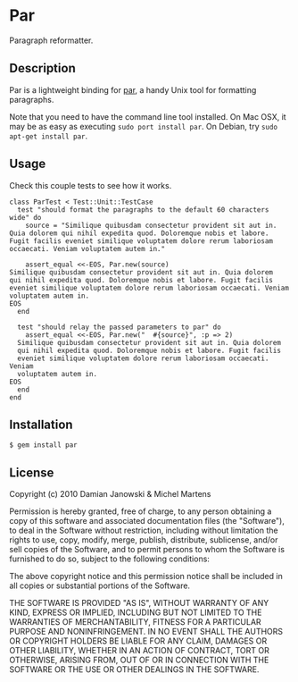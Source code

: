Par
===

Paragraph reformatter.

Description
-----------

Par is a lightweight binding for [par](http://www.nicemice.net/par/), a
handy Unix tool for formatting paragraphs.

Note that you need to have the command line tool installed. On Mac OSX,
it may be as easy as executing `sudo port install par`. On Debian, try
`sudo apt-get install par`.

Usage
-----

Check this couple tests to see how it works.

    class ParTest < Test::Unit::TestCase
      test "should format the paragraphs to the default 60 characters wide" do
        source = "Similique quibusdam consectetur provident sit aut in. Quia dolorem qui nihil expedita quod. Doloremque nobis et labore. Fugit facilis eveniet similique voluptatem dolore rerum laboriosam occaecati. Veniam voluptatem autem in."

        assert_equal <<-EOS, Par.new(source)
    Similique quibusdam consectetur provident sit aut in. Quia dolorem
    qui nihil expedita quod. Doloremque nobis et labore. Fugit facilis
    eveniet similique voluptatem dolore rerum laboriosam occaecati. Veniam
    voluptatem autem in.
    EOS
      end

      test "should relay the passed parameters to par" do
        assert_equal <<-EOS, Par.new("  #{source}", :p => 2)
      Similique quibusdam consectetur provident sit aut in. Quia dolorem
      qui nihil expedita quod. Doloremque nobis et labore. Fugit facilis
      eveniet similique voluptatem dolore rerum laboriosam occaecati. Veniam
      voluptatem autem in.
    EOS
      end
    end


Installation
------------

    $ gem install par

License
-------

Copyright (c) 2010 Damian Janowski & Michel Martens

Permission is hereby granted, free of charge, to any person
obtaining a copy of this software and associated documentation
files (the "Software"), to deal in the Software without
restriction, including without limitation the rights to use,
copy, modify, merge, publish, distribute, sublicense, and/or sell
copies of the Software, and to permit persons to whom the
Software is furnished to do so, subject to the following
conditions:

The above copyright notice and this permission notice shall be
included in all copies or substantial portions of the Software.

THE SOFTWARE IS PROVIDED "AS IS", WITHOUT WARRANTY OF ANY KIND,
EXPRESS OR IMPLIED, INCLUDING BUT NOT LIMITED TO THE WARRANTIES
OF MERCHANTABILITY, FITNESS FOR A PARTICULAR PURPOSE AND
NONINFRINGEMENT. IN NO EVENT SHALL THE AUTHORS OR COPYRIGHT
HOLDERS BE LIABLE FOR ANY CLAIM, DAMAGES OR OTHER LIABILITY,
WHETHER IN AN ACTION OF CONTRACT, TORT OR OTHERWISE, ARISING
FROM, OUT OF OR IN CONNECTION WITH THE SOFTWARE OR THE USE OR
OTHER DEALINGS IN THE SOFTWARE.
